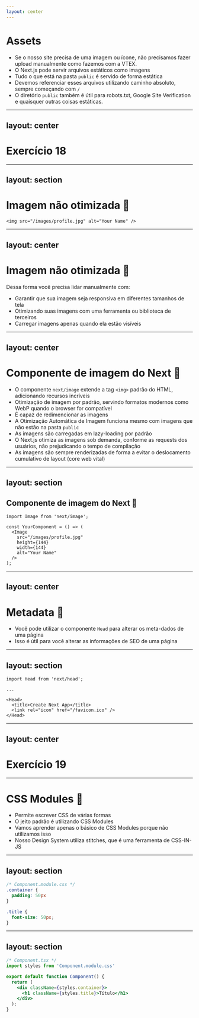 ```yaml
---
layout: center
---
```


# Assets

- Se o nosso site precisa de uma imagem ou ícone, não precisamos fazer upload manualmente como fazemos com a VTEX.
- O Next.js pode servir arquivos estáticos como imagens
- Tudo o que está na pasta `public` é servido de forma estática
- Devemos referenciar esses arquivos utilizando caminho absoluto, sempre começando com `/`
- O diretório `public` também é útil para robots.txt, Google Site Verification e quaisquer outras coisas estáticas. 

---
layout: center
---

# Exercício 18

---
layout: section
---

# Imagem não otimizada 🤒

```tsx
<img src="/images/profile.jpg" alt="Your Name" />
```

<style>
code {
  @apply text-xl !important;
}
</style>

<!--
- Com HTML normal, você adicionaria sua foto de perfil da seguinte forma:
-->

---
layout: center
---

# Imagem não otimizada 🤒

Dessa forma você precisa lidar manualmente com:

- Garantir que sua imagem seja responsiva em diferentes tamanhos de tela
- Otimizando suas imagens com uma ferramenta ou biblioteca de terceiros
- Carregar imagens apenas quando ela estão visíveis

---
layout: center
---

# Componente de imagem do Next 👀

- O componente `next/image` extende a tag `<img>` padrão do HTML, adicionando recursos incríveis
- Otimização de imagem por padrão, servindo formatos modernos como WebP quando o browser for compatível
- É capaz de redimencionar as imagens
- A Otimização Automática de Imagem funciona mesmo com imagens que não estão na pasta `public`
- As imagens são carregadas em lazy-loading por padrão
- O Next.js otimiza as imagens sob demanda, conforme as requests dos usuários, não prejudicando o tempo de compilação
- As imagens são sempre renderizadas de forma a evitar o deslocamento cumulativo de layout (core web vital)

---
layout: section
---

## Componente de imagem do Next 👀

```tsx
import Image from 'next/image';

const YourComponent = () => (
  <Image
    src="/images/profile.jpg"
    height={144}
    width={144}
    alt="Your Name"
  />
);
```

<style>
code {
  @apply text-xl !important;
}
</style>

---
layout: center
---

# Metadata 🤖

- Você pode utilizar o componente `Head` para alterar os meta-dados de uma página
- Isso é útil para você alterar as informações de SEO de uma página

---
layout: section
---

```tsx
import Head from 'next/head';

...

<Head>
  <title>Create Next App</title>
  <link rel="icon" href="/favicon.ico" />
</Head>
```

<style>
code {
  @apply text-xl !important;
}
</style>

---
layout: center
---

# Exercício 19

---

# CSS Modules 💅

- Permite escrever CSS de várias formas
- O jeito padrão é utilizando CSS Modules
- Vamos aprender apenas o básico de CSS Modules porque não utilizamos isso
- Nosso Design System utiliza stitches, que é uma ferramenta de CSS-IN-JS

---
layout: section
---

```css 
/* Component.module.css */
.container {
  padding: 50px
}

.title {
  font-size: 50px;
}
```

<style>
code {
  @apply text-xl !important;
}
</style>

---
layout: section
---


```jsx 
/* Component.tsx */
import styles from 'Component.module.css'

export default function Component() {
  return (
    <div className={styles.container}>
      <h1 className={styles.title}>Título</h1>
    </div>
  );
}
```

<style>
code {
  @apply text-xl !important;
}
</style>
